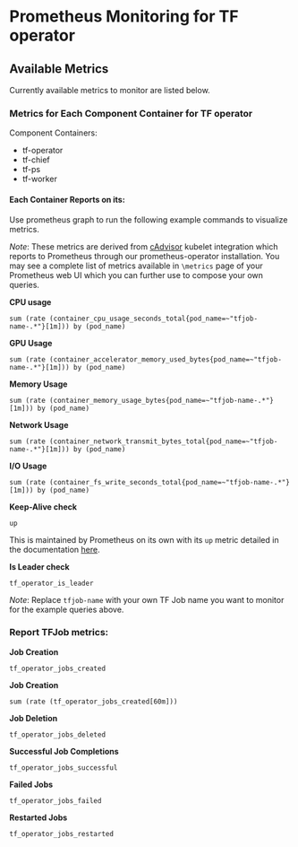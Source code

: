 # Prometheus Monitoring for TF operator

## Available Metrics

Currently available metrics to monitor are listed below.

### Metrics for Each Component Container for TF operator

Component Containers:
* tf-operator
* tf-chief
* tf-ps
* tf-worker

#### Each Container Reports on its:

Use prometheus graph to run the following example commands to visualize metrics.

*Note*: These metrics are derived from [cAdvisor](https://github.com/google/cadvisor) kubelet integration which reports to Prometheus through our prometheus-operator installation. You may see a complete list of metrics available in `\metrics` page of your Prometheus web UI which you can further use to compose your own queries.

**CPU usage**
```
sum (rate (container_cpu_usage_seconds_total{pod_name=~"tfjob-name-.*"}[1m])) by (pod_name)
```

**GPU Usage**
```
sum (rate (container_accelerator_memory_used_bytes{pod_name=~"tfjob-name-.*"}[1m])) by (pod_name)
```

**Memory Usage**
```
sum (rate (container_memory_usage_bytes{pod_name=~"tfjob-name-.*"}[1m])) by (pod_name)
```

**Network Usage**
```
sum (rate (container_network_transmit_bytes_total{pod_name=~"tfjob-name-.*"}[1m])) by (pod_name)
```

**I/O Usage**
```
sum (rate (container_fs_write_seconds_total{pod_name=~"tfjob-name-.*"}[1m])) by (pod_name)
```

**Keep-Alive check**  
```
up
```
This is maintained by Prometheus on its own with its `up` metric detailed in the documentation [here](https://prometheus.io/docs/concepts/jobs_instances/#automatically-generated-labels-and-time-series).

**Is Leader check**
```
tf_operator_is_leader
```

*Note*: Replace `tfjob-name` with your own TF Job name you want to monitor for the example queries above.

### Report TFJob metrics:

**Job Creation**
```
tf_operator_jobs_created
```

**Job Creation**
```
sum (rate (tf_operator_jobs_created[60m]))
```

**Job Deletion**
```
tf_operator_jobs_deleted
```

**Successful Job Completions**
```
tf_operator_jobs_successful
```

**Failed Jobs**
```
tf_operator_jobs_failed
```

**Restarted Jobs**
```
tf_operator_jobs_restarted
```
